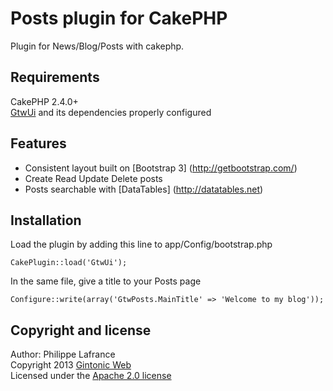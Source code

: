 # Posts plugin for CakePHP

Plugin for News/Blog/Posts with cakephp.

## Requirements

CakePHP 2.4.0+   
[GtwUi](https://github.com/Phillaf/GtwUi) and its dependencies properly configured

## Features

* Consistent layout built on [Bootstrap 3] (http://getbootstrap.com/)
* Create Read Update Delete posts
* Posts searchable with [DataTables] (http://datatables.net)

## Installation

Load the plugin by adding this line to app/Config/bootstrap.php

    CakePlugin::load('GtwUi');
    
In the same file, give a title to your Posts page

    Configure::write(array('GtwPosts.MainTitle' => 'Welcome to my blog'));
    
## Copyright and license
Author: Philippe Lafrance    
Copyright 2013 [Gintonic Web](http://gintonicweb.com)    
Licensed under the [Apache 2.0 license](http://www.apache.org/licenses/LICENSE-2.0.html)